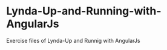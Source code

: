 Lynda-Up-and-Running-with-AngularJs
===================================

Exercise files of Lynda-Up and Runnig with AngularJs
